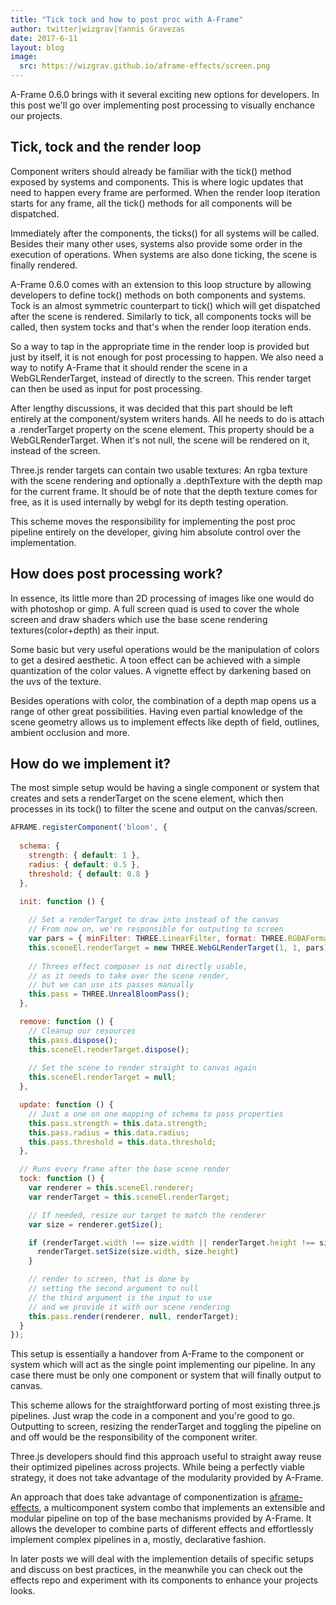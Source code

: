 ```yaml
---
title: "Tick tock and how to post proc with A-Frame"
author: twitter|wizgrav|Yannis Gravezas
date: 2017-6-11
layout: blog
image:
  src: https://wizgrav.github.io/aframe-effects/screen.png
---
```


A-Frame 0.6.0 brings with it several exciting new options for developers. In this post we'll go over implementing post processing to visually enchance our projects.

<!--toc-->

<!--more-->

## Tick, tock and the render loop

Component writers should already be familiar with the tick() method exposed by systems and components. This is where logic updates that need to happen every frame are performed. When the render loop iteration starts for any frame, all the tick() methods for all components will be dispatched.

Immediately after the components, the ticks() for all systems will be called. Besides their many other uses, systems also provide some order in the execution of operations. When systems are also done ticking, the scene is finally rendered.

A-Frame 0.6.0 comes with an extension to this loop structure by allowing developers to define tock() methods on both components and systems. Tock is an almost symmetric counterpart to tick() which will get dispatched after the scene is rendered. Similarly to tick, all components tocks will be called, then system tocks and that's when the render loop iteration ends.

So a way to tap in the appropriate time in the render loop is provided but just by itself, it is not enough for post processing to happen. We also need a way to notify A-Frame that it should render the scene in a WebGLRenderTarget, instead of directly to the screen. This render target can then be used as input for post processing.

After lengthy discussions, it was decided that this part should be left entirely at the component/system writers hands. All he needs to do is attach a .renderTarget property on the scene element. This property should be a WebGLRenderTarget. When it's not null, the scene will be rendered on it, instead of the screen. 

Three.js render targets can contain two usable textures: An rgba texture with the scene rendering and optionally a .depthTexture with the depth map for the current frame. It should be of note that the depth texture comes for free, as it is used internally by webgl for its depth testing operation.

This scheme moves the responsibility for implementing the post proc pipeline entirely on the developer, giving him absolute control over the implementation.

## How does post processing work?

In essence, its little more than 2D processing of images like one would do with photoshop or gimp. A full screen quad is used to cover the whole screen and draw shaders which use the base scene rendering textures(color+depth) as their input. 

Some basic but very useful operations would be the manipulation of colors to get a desired aesthetic. A toon effect can be achieved with a simple quantization of the color values. A vignette effect by darkening based on the uvs of the texture.

Besides operations with color, the combination of a depth map opens us a range of other great possibilities. Having even partial knowledge of the scene geometry allows us to implement effects like depth of field, outlines, ambient occlusion and more.

## How do we implement it?

The most simple setup would be having a single component or system that creates and sets a renderTarget on the scene element, which then processes in its tock() to filter the scene and output on the canvas/screen.

```js
AFRAME.registerComponent('bloom', {
  
  schema: {
    strength: { default: 1 },
    radius: { default: 0.5 },
    threshold: { default: 0.8 }
  },

  init: function () {
    
    // Set a renderTarget to draw into instead of the canvas
    // From now on, we're responsible for outputing to screen
    var pars = { minFilter: THREE.LinearFilter, format: THREE.RGBAFormat } 
    this.sceneEl.renderTarget = new THREE.WebGLRenderTarget(1, 1, pars);
 
    // Threes effect composer is not directly usable,
    // as it needs to take over the scene render,
    // but we can use its passes manually
    this.pass = THREE.UnrealBloomPass();
  },

  remove: function () {
    // Cleanup our resources
    this.pass.dispose();
    this.sceneEl.renderTarget.dispose();
    
    // Set the scene to render straight to canvas again
    this.sceneEl.renderTarget = null;
  },

  update: function () {
    // Just a one on one mapping of schema to pass properties
    this.pass.strength = this.data.strength;
    this.pass.radius = this.data.radius;
    this.pass.threshold = this.data.threshold;
  },

  // Runs every frame after the base scene render
  tock: function () {
    var renderer = this.sceneEl.renderer;
    var renderTarget = this.sceneEl.renderTarget;

    // If needed, resize our target to match the renderer
    var size = renderer.getSize();

    if (renderTarget.width !== size.width || renderTarget.height !== size.height) {
      renderTarget.setSize(size.width, size.height)
    }

    // render to screen, that is done by
    // setting the second argument to null
    // the third argument is the input to use
    // and we provide it with our scene rendering
    this.pass.render(renderer, null, renderTarget);
  }
});
```

This setup is essentially a handover from A-Frame to the component or system which will act as the single point implementing our pipeline. In any case there must be only one component or system that will finally output to canvas. 

This scheme allows for the straightforward porting of most existing three.js pipelines. Just wrap the code in a component and you're good to go. Outputting to screen, resizing the renderTarget and toggling the pipeline on and off would be the responsibility of the component writer. 

Three.js developers should find this approach useful to straight away reuse their optimized pipelines across projects. While being a perfectly viable strategy, it does not take advantage of the modularity provided by A-Frame.

An approach that does take advantage of componentization is [aframe-effects](https://github.com/wizgrav/aframe-effects/), a multicomponent system combo that implements an extensible and modular pipeline on top of the base mechanisms provided by A-Frame. It allows the developer to combine parts of different effects and effortlessly implement complex pipelines in a, mostly, declarative fashion.

In later posts we will deal with the implemention details of specific setups and discuss on best practices, in the meanwhile you can check out the effects repo and experiment with its components to enhance your projects looks.
